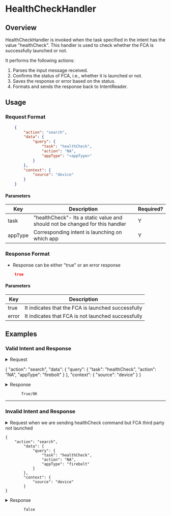 # HealthCheckHandler 

## Overview

HealthCheckHandler is invoked when the task specified in the intent has the value "healthCheck". This handler is used to check whether the FCA is successfully launched or not.

It performs the following actions:
1. Parses the input message received.
2. Confirms the status of FCA, i.e., whether it is launched or not.
3. Saves the response or error based on the status.
4. Formats and sends the response back to IntentReader.

## Usage

### Request Format

```json
    {
        "action": "search",
        "data": {
            "query": {
                "task": "healthCheck",
                "action": "NA",
                "appType": "<appType>"
            }
        },
        "context": {
            "source": "device"
        }
    }
```

#### Parameters

| Key               | Description                                                                       | Required? |
|-------------------|-----------------------------------------------------------------------------------|-----------|
| task              | "healthCheck"- Its a static value and should not be changed for this handler      | Y         |
| appType           | Corresponding intent is launching on which app                                    | Y         |


### Response Format
* Response can be either "true" or an error response

```json
    true
```
#### Parameters

| Key                         | Description                                             |
| --------------------------- | --------------------------------------------------------|
| true                        | It indicates that the FCA is launched successfully      |
| error                       | It indicates that FCA is not launched successfully      |




## Examples

### Valid Intent and Response

<details>
    <summary> Request </summary>
</details>

{
    "action": "search",
    "data": {
        "query": {
            "task": "healthCheck",
            "action": "NA",
            "appType": "firebolt"
        }
    },
    "context": {
        "source": "device"
    }
}

<details>
    <summary> Response </summary>
</details>

           True/OK

----------------------------------------------------------------------------------------------------------------------

### Invalid Intent and Response

<details>
    <summary>Request when we are sending healthCheck command but FCA third party not launched  </summary>
</details>
 
    {
        "action": "search",
            "data": {
                "query": {
                    "task": "healthCheck",
                    "action": "NA",
                    "appType": "firebolt"
                }
            },
            "context": {
                "source": "device"
            }
    }

<details>
    <summary> Response  </summary>
</details>

            false
